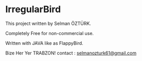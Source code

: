 IrregularBird
=============



This project written by Selman ÖZTÜRK.

Completely Free for non-commercial use.

Written with JAVA like as FlappyBird.

Bize Her Yer TRABZON!
contact : selmanozturk61@gmail.com

